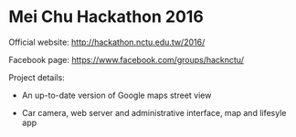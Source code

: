 # Mei Chu Hackathon 2016

Official website: http://hackathon.nctu.edu.tw/2016/

Facebook page: https://www.facebook.com/groups/hacknctu/

Project details:


 - An up-to-date version of Google maps street view

 - Car camera, web server and administrative interface, map and lifesyle app